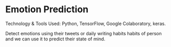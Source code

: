 # Emotion Prediction
Technology & Tools Used: Python, TensorFlow, Google Colaboratory, keras.

Detect emotions using their tweets or daily writing habits habits of person and we can use it to predict their state of mind.
